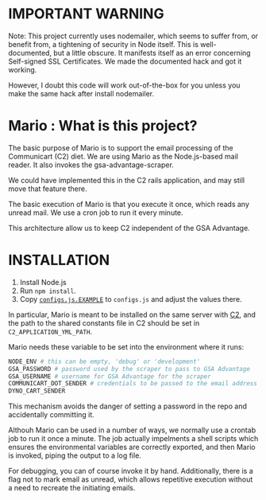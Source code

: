 IMPORTANT WARNING
=================

Note: This project currently uses nodemailer, which seems to suffer from, or benefit from,
a tightening of security in Node itself.  This is well-documented, but a little obscure.
It manifests itself as an error concerning Self-signed SSL Certificates.  We made the
documented hack and got it working.

However, I doubt this code will work out-of-the-box for you unless you make the same hack
after install nodemailer.

Mario : What is this project?
=====

The basic purpose of Mario is to support the email processing of the
Communicart (C2) diet.  We are using Mario as the Node.js-based mail
reader.  It also invokes the gsa-advantage-scraper.

We could have implemented this in the C2 rails application, and may
still move that feature there.

The basic execution of Mario is that you execute it once, which reads
any unread mail.  We use a cron job to run it every minute.

This architecture allow us to keep C2 independent of the GSA
Advantage.

INSTALLATION
============

1. Install Node.js
1. Run `npm install`.
1. Copy [`configs.js.EXAMPLE`](configs.js.EXAMPLE) to `configs.js` and adjust the values
there.

In particular, Mario is meant to be installed on the same server with
[C2](https://github.com/18F/C2), and the path to the shared constants file in C2 should be set in
`C2_APPLICATION_YML_PATH`.

Mario needs these variable to be set into the environment where
it runs:

```bash
NODE_ENV # this can be empty, 'debug' or 'development'
GSA_PASSWORD # password used by the scraper to pass to GSA Advantage
GSA_USERNAME # username for GSA Advantage for the scraper
COMMUNICART_DOT_SENDER # credentials to be passed to the email address you are reading, which can be publicly set into DYNO_CART_SENDER
DYNO_CART_SENDER
```

This mechanism avoids the danger of setting a password in the repo and
accidentally committing it.

Althouh Mario can be used in a number of ways, we normally use a
crontab job to run it once a minute.  The job actually impelments a
shell scripts which ensures the environmental variables are correctly
exported, and then Mario is invoked, piping the output to a log file.

For debugging, you can of course invoke it by hand.  Additionally,
there is a flag not to mark email as unread, which allows repetitive
execution without a need to recreate the initiating emails.
